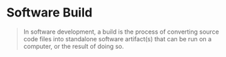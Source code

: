 # Software Build

> In software development, a build is the process of converting source code files into standalone software artifact(s) that can be run on a computer, or the result of doing so. 